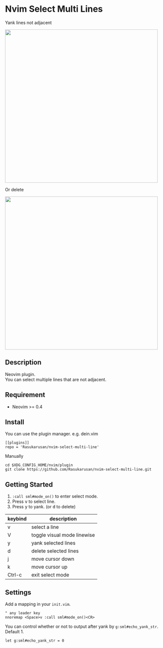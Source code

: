 Nvim Select Multi Lines
====

Yank lines not adjacent

<img width="500" src="https://user-images.githubusercontent.com/17779386/115108415-52a98f00-9fab-11eb-9543-a1e37717a764.gif" />


Or delete

<img width="500" src="https://user-images.githubusercontent.com/17779386/115111961-116eaa80-9fbe-11eb-85e7-0470571b246d.gif" />


## Description

Neovim plugin.  
You can select multiple lines that are not adjacent.

## Requirement

- Neovim >= 0.4

## Install

You can use the plugin manager. e.g. dein.vim
```vim
[[plugins]]
repo = 'Rasukarusan/nvim-select-multi-line'
```

Manually
```vim
cd $XDG_CONFIG_HOME/nvim/plugin
git clone https://github.com/Rasukarusan/nvim-select-multi-line.git
```

## Getting Started

1. `:call sml#mode_on()` to enter select mode.
2. Press <kbd>v</kbd> to select line.
3. Press <kbd>y</kbd> to yank. (or <kbd>d</kbd> to delete)

| keybind | description |
| ------ | ------ |
| v | select a line  |
| V | toggle visual mode linewise |
| y | yank selected lines |
| d | delete selected lines |
| j | move cursor down  |
| k | move cursor up |
| Ctrl-c | exit select mode |

## Settings

Add a mapping in your `init.vim`.

```vim
" any leader key
nnoremap <Space>v :call sml#mode_on()<CR>
```

You can control whether or not to output after yank by `g:sml#echo_yank_str`. Default 1.

```vim
let g:sml#echo_yank_str = 0
```
